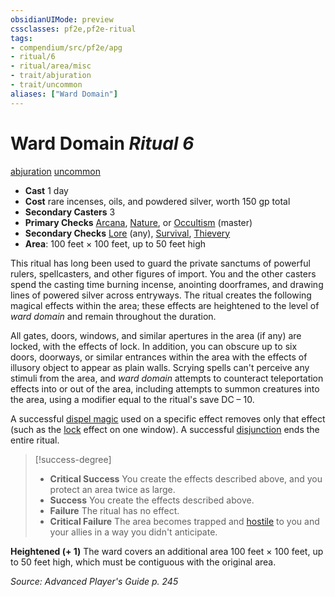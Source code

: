 ```yaml
---
obsidianUIMode: preview
cssclasses: pf2e,pf2e-ritual
tags:
- compendium/src/pf2e/apg
- ritual/6
- ritual/area/misc
- trait/abjuration
- trait/uncommon
aliases: ["Ward Domain"]
---
```

# Ward Domain *Ritual 6*  
[abjuration](rules/traits/abjuration.md "Abjuration School Trait")  [uncommon](rules/traits/uncommon.md "Uncommon Rarity Trait")  

- **Cast** 1 day
- **Cost** rare incenses, oils, and powdered silver, worth 150 gp total
- **Secondary Casters** 3
- **Primary Checks** [Arcana](compendium/skills.md#Arcana), [Nature](compendium/skills.md#Nature), or [Occultism](compendium/skills.md#Occultism) (master)
- **Secondary Checks** [Lore](compendium/skills.md#Lore) (any), [Survival](compendium/skills.md#Survival), [Thievery](compendium/skills.md#Thievery)
- **Area**: 100 feet × 100 feet, up to 50 feet high

This ritual has long been used to guard the private sanctums of powerful rulers, spellcasters, and other figures of import. You and the other casters spend the casting time burning incense, anointing doorframes, and drawing lines of powered silver across entryways. The ritual creates the following magical effects within the area; these effects are heightened to the level of _ward domain_ and remain throughout the duration.

All gates, doors, windows, and similar apertures in the area (if any) are locked, with the effects of lock. In addition, you can obscure up to six doors, doorways, or similar entrances within the area with the effects of illusory object to appear as plain walls. Scrying spells can't perceive any stimuli from the area, and _ward domain_ attempts to counteract teleportation effects into or out of the area, including attempts to summon creatures into the area, using a modifier equal to the ritual's save DC – 10.

A successful [dispel magic](compendium/spells/dispel-magic.md) used on a specific effect removes only that effect (such as the [lock](compendium/spells/lock.md) effect on one window). A successful [disjunction](compendium/spells/disjunction.md) ends the entire ritual.

> [!success-degree] 
> - **Critical Success** You create the effects described above, and you protect an area twice as large.
> - **Success** You create the effects described above.
> - **Failure** The ritual has no effect.
> - **Critical Failure** The area becomes trapped and [hostile](rules/conditions.md#Hostile) to you and your allies in a way you didn't anticipate.

**Heightened (+ 1)** The ward covers an additional area 100 feet × 100 feet, up to 50 feet high, which must be contiguous with the original area.

*Source: Advanced Player's Guide p. 245*